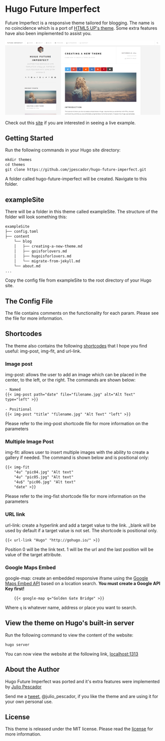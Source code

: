 # Hugo Future Imperfect

Future Imperfect is a responsive theme tailored for blogging. The name is no coincidence which is a port of [HTML5 UP's theme](http://html5up.net/future-imperfect). Some extra features have also been implemented to assist you.

![Hugo Future Imperfect Screenshot](https://raw.githubusercontent.com/jpescador/hugo-future-imperfect/master/images/screenshot.png)

Check out this [site](https://jpescador.com) if you are interested in seeing a live example.

## Getting Started

Run the following commands in your Hugo site directory:

    mkdir themes
    cd themes
    git clone https://github.com/jpescador/hugo-future-imperfect.git

A folder called hugo-future-imperfect will be created. Navigate to this folder.

## exampleSite

There will be a folder in this theme called exampleSite. The structure of the folder will look something this:

    exampleSite
    ├── config.toml
    ├── content
        └── blog
        │   ├── creating-a-new-theme.md
        │   ├── goisforlovers.md
        │   ├── hugoisforlovers.md
        │   └── migrate-from-jekyll.md
        └── about.md
    ...

Copy the config file from exampleSite to the root directory of your Hugo site.

## The Config File

The file contains comments on the functionality for each param. Please see the file for more information.

## Shortcodes
The theme also contains the following [shortcodes](https://gohugo.io/extras/shortcodes/) that I hope you find useful: img-post, img-fit, and url-link.  

### Image post
img-post: allows the user to add an image which can be placed in the center, to the left, or the right. The commands are shown below:

    - Named
    {{< img-post path="date" file="filename.jpg" alt="Alt Text" type="left" >}}

    - Positional
    {{< img-post "title" "filename.jpg" "Alt Text" "left" >}}

Please refer to the img-post shortcode file for more information on the parameters

### Multiple Image Post
img-fit: allows user to insert multiple images with the ability to create a gallery if needed. The command is shown below and is positional only:

    {{< img-fit
        "4u" "pic04.jpg" "Alt text"
        "4u" "pic05.jpg" "Alt text"
        "4u$" "pic06.jpg" "Alt text"
        "date" >}}

Please refer to the img-fist shortcode file for more information on the parameters


### URL link
url-link: create a hyperlink and add a target value to the link. _blank will be used by default if a target value is not set. The shortcode is positional only.

    {{< url-link "Hugo" "http://gohugo.io/" >}}

Position 0 will be the link text. 1 will be the url and the last position will be value of the target attribute.

### Google Maps Embed
google-map: create an embedded responsive iframe using the [Google Maps Embed API](https://developers.google.com/maps/documentation/embed/) based on a location search. **You must create a Google API Key first!**

```
    {{< google-map q="Golden Gate Bridge" >}}
```

Where `q` is whatever name, address or place you want to search.

## View the theme on Hugo's built-in server

Run the following command to view the content of the website:

    hugo server

You can now view the website at the following link, [localhost:1313](http://localhost:1313)

## About the Author

Hugo Future Imperfect was ported and it's extra features were implemented by [Julio Pescador](https://jpescador.com)

Send me a [tweet](https://twitter.com/julio_pescador), @julio_pescador, if you like the theme and are using it for your own personal use.

## License

This theme is released under the MIT license. Please read the [license](https://github.com/jpescador/hugo-future-imperfect/blob/master/LICENSE.md) for more information.
